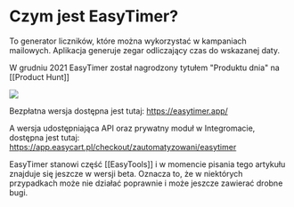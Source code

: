 # Czym jest EasyTimer?

To generator liczników, które można wykorzystać w kampaniach mailowych. Aplikacja generuje zegar odliczający czas do wskazanej daty.

W grudniu 2021 EasyTimer został nagrodzony tytułem "Produktu dnia" na [[Product Hunt]]

![](https://api.producthunt.com/widgets/embed-image/v1/top-post-badge.svg?post_id=321103&theme=dark&period=daily)

Bezpłatna wersja dostępna jest tutaj: 
https://easytimer.app/

A wersja udostępniająca API oraz prywatny moduł w Integromacie, dostępna jest tutaj: https://app.easycart.pl/checkout/zautomatyzowani/easytimer

EasyTimer stanowi część [[EasyTools]] i w momencie pisania tego artykułu znajduje się jeszcze w wersji beta. Oznacza to, że w niektórych przypadkach może nie działać poprawnie i może jeszcze zawierać drobne bugi. 